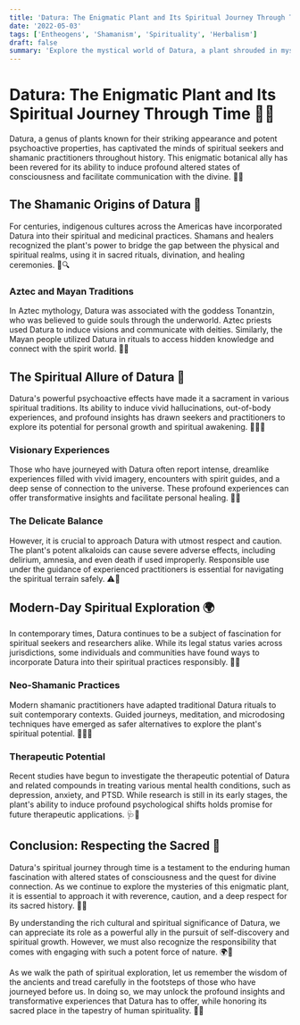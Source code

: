 ```yaml
---
title: 'Datura: The Enigmatic Plant and Its Spiritual Journey Through Time'
date: '2022-05-03'
tags: ['Entheogens', 'Shamanism', 'Spirituality', 'Herbalism']
draft: false
summary: 'Explore the mystical world of Datura, a plant shrouded in mystery and spiritual significance. From ancient shamanic rituals to modern-day spiritual exploration, discover the history, uses, and profound experiences associated with this enigmatic botanical ally.'
---
```


# Datura: The Enigmatic Plant and Its Spiritual Journey Through Time 🌿🔮

Datura, a genus of plants known for their striking appearance and potent psychoactive properties, has captivated the minds of spiritual seekers and shamanic practitioners throughout history. This enigmatic botanical ally has been revered for its ability to induce profound altered states of consciousness and facilitate communication with the divine. 🌿🌙

## The Shamanic Origins of Datura 🦜

For centuries, indigenous cultures across the Americas have incorporated Datura into their spiritual and medicinal practices. Shamans and healers recognized the plant's power to bridge the gap between the physical and spiritual realms, using it in sacred rituals, divination, and healing ceremonies. 🌈🔍

### Aztec and Mayan Traditions

In Aztec mythology, Datura was associated with the goddess Tonantzin, who was believed to guide souls through the underworld. Aztec priests used Datura to induce visions and communicate with deities. Similarly, the Mayan people utilized Datura in rituals to access hidden knowledge and connect with the spirit world. 🌋🏰

## The Spiritual Allure of Datura 💫

Datura's powerful psychoactive effects have made it a sacrament in various spiritual traditions. Its ability to induce vivid hallucinations, out-of-body experiences, and profound insights has drawn seekers and practitioners to explore its potential for personal growth and spiritual awakening. 🧘‍♀️🌠

### Visionary Experiences

Those who have journeyed with Datura often report intense, dreamlike experiences filled with vivid imagery, encounters with spirit guides, and a deep sense of connection to the universe. These profound experiences can offer transformative insights and facilitate personal healing. 🌈🔮

### The Delicate Balance

However, it is crucial to approach Datura with utmost respect and caution. The plant's potent alkaloids can cause severe adverse effects, including delirium, amnesia, and even death if used improperly. Responsible use under the guidance of experienced practitioners is essential for navigating the spiritual terrain safely. ⚠️🙏

## Modern-Day Spiritual Exploration 🌍

In contemporary times, Datura continues to be a subject of fascination for spiritual seekers and researchers alike. While its legal status varies across jurisdictions, some individuals and communities have found ways to incorporate Datura into their spiritual practices responsibly. 🔬🌿

### Neo-Shamanic Practices

Modern shamanic practitioners have adapted traditional Datura rituals to suit contemporary contexts. Guided journeys, meditation, and microdosing techniques have emerged as safer alternatives to explore the plant's spiritual potential. 🧘‍♂️💊

### Therapeutic Potential

Recent studies have begun to investigate the therapeutic potential of Datura and related compounds in treating various mental health conditions, such as depression, anxiety, and PTSD. While research is still in its early stages, the plant's ability to induce profound psychological shifts holds promise for future therapeutic applications. 🩺🧠

## Conclusion: Respecting the Sacred 🙏

Datura's spiritual journey through time is a testament to the enduring human fascination with altered states of consciousness and the quest for divine connection. As we continue to explore the mysteries of this enigmatic plant, it is essential to approach it with reverence, caution, and a deep respect for its sacred history. 🌿✨

By understanding the rich cultural and spiritual significance of Datura, we can appreciate its role as a powerful ally in the pursuit of self-discovery and spiritual growth. However, we must also recognize the responsibility that comes with engaging with such a potent force of nature. 🌍🔐

As we walk the path of spiritual exploration, let us remember the wisdom of the ancients and tread carefully in the footsteps of those who have journeyed before us. In doing so, we may unlock the profound insights and transformative experiences that Datura has to offer, while honoring its sacred place in the tapestry of human spirituality. 🧡🙏
